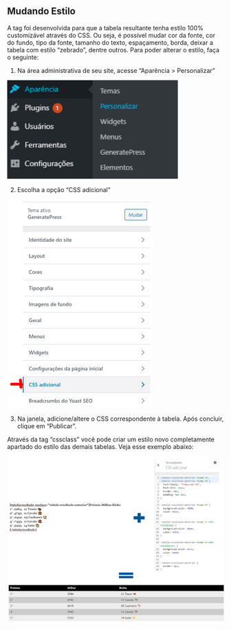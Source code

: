 ## Mudando Estilo

A tag foi desenvolvida para que a tabela resultante tenha estilo 100% customizável através do CSS. Ou seja, é possível mudar cor da fonte, cor do fundo, tipo da fonte, tamanho do texto, espaçamento, borda, deixar a tabela com estilo “zebrado”, dentre outros. Para poder alterar o estilo, faça o seguinte:

1. Na área administrativa de seu site, acesse “Aparência > Personalizar”

![Passo 1](./imgs/mudandoEstiloPasso1.png)

2. Escolha a opção “CSS adicional”

![Passo 2](./imgs/mudandoEstiloPasso2.png)

3. Na janela, adicione/altere o CSS correspondente à tabela. Após concluir, clique em “Publicar”.

Através da tag “cssclass” você pode criar um estilo novo completamente apartado do estilo das demais tabelas. Veja esse exemplo abaixo:

![Passo 3](./imgs/mudandoEstiloPasso3.png)